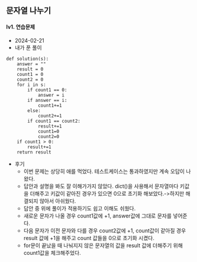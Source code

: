 ## 문자열 나누기  
#### lv1. 연습문제  

* 2024-02-21  
* 내가 푼 풀이  
```
def solution(s):
    answer = ""
    result = 0
    count1 = 0
    count2 = 0
    for i in s:
        if count1 == 0:
            answer = i
        if answer == i:
            count1+=1
        else:
            count2+=1
        if count1 == count2:
            result+=1
            count1=0
            count2=0
    if count1 > 0:
        result+=1
    return result 
```  

* 후기  
    * 이번 문제는 상당히 애를 먹었다. 테스트케이스는 통과하였지만 계속 오답이 나왔다.  
    * 답안과 설명을 봐도 잘 이해가가지 않았다. dict()을 사용해서 문자열마다 키값을 더해주고 키값이 같아진 경우가 있으면 0으로 초기화 해보았다.->하지만 해결되지 않아서 아쉬웠다.  
    * 답안 중 위에 풀이가 적용하기도 쉽고 이해도 쉬웠다.  
    * 새로운 문자가 나올 경우 count1값에 +1, answer값에 그대로 문자를 넣어준다.  
    * 다음 문자가 이전 문자와 다를 경우 count2값에 +1, count값이 같아질 경우 result 값에 +1을 해주고 count 값들을 0으로 초기화 시켰다.  
    * for문이 끝났을 때 나눠지지 않은 문자열의 값을 result 값에 더해주기 위해 count1값을 체크해주었다.  